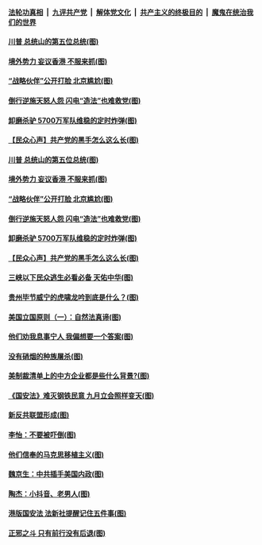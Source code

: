 

####  [法轮功真相](../../../../basic/blob/master/README.md?t=07050731) &nbsp;|&nbsp; [九评共产党](../../../../9ping.md/blob/master/README.md?t=07050731) &nbsp;|&nbsp; [解体党文化](../../../../jtdwh.md/blob/master/README.md?t=07050731)  &nbsp;|&nbsp; [共产主义的终极目的](../../../../gczydzjmd.md/blob/master/README.md?t=07050731) &nbsp;|&nbsp; [魔鬼在统治我们的世界](../../../../mgztzwmdsj.md/blob/master/README.md?t=07050731) 

#### [川普 总统山的第五位总统(图)](../pages/p4/938647.md?t=07050731) 

#### [境外势力 妄议香港 不服来抓(图)](../pages/p4/938616.md?t=07050731) 

#### [“战略伙伴”公开打脸 北京尴尬(图)](../pages/p4/938610.md?t=07050731) 

#### [倒行逆施天怒人怨 闪电“造法”也难救党(图)](../pages/p4/938609.md?t=07050731) 

#### [卸磨杀驴 5700万军队维稳的定时炸弹(图)](../pages/p4/938607.md?t=07050731) 

#### [【民众心声】共产党的黑手怎么这么长(图)](../pages/p4/938456.md?t=07050731) 

#### [川普 总统山的第五位总统(图)](../pages/p4/938647.md?t=07050731) 

#### [境外势力 妄议香港 不服来抓(图)](../pages/p4/938616.md?t=07050731) 

#### [“战略伙伴”公开打脸 北京尴尬(图)](../pages/p4/938610.md?t=07050731) 

#### [倒行逆施天怒人怨 闪电“造法”也难救党(图)](../pages/p4/938609.md?t=07050731) 

#### [卸磨杀驴 5700万军队维稳的定时炸弹(图)](../pages/p4/938607.md?t=07050731) 

#### [【民众心声】共产党的黑手怎么这么长(图)](../pages/p4/938456.md?t=07050731) 

#### [三峡以下民众逃生必看必备 天佑中华(图)](../pages/p4/938593.md?t=07050731) 

#### [贵州毕节威宁的虎啸龙吟到底是什么？(图)](../pages/p4/938596.md?t=07050731) 

#### [美国立国原则（一）：自然法真谛(图)](../pages/p4/938484.md?t=07050731) 

#### [他们劝我息事宁人 我偏想要一个答案(图)](../pages/p4/938491.md?t=07050731) 

#### [没有硝烟的种族屠杀(图)](../pages/p4/938489.md?t=07050731) 

#### [美制裁清单上的中方企业都是些什么背景?(图)](../pages/p4/938486.md?t=07050731) 

#### [《国安法》难灭钢铁民意 九月立会照样变天(图)](../pages/p4/938485.md?t=07050731) 

#### [新反共联盟形成(图)](../pages/p4/938480.md?t=07050731) 

#### [李怡：不要被吓倒(图)](../pages/p4/938488.md?t=07050731) 

#### [他们信奉的马克思移植主义(图)](../pages/p4/938413.md?t=07050731) 

#### [魏京生：中共插手美国内政(图)](../pages/p4/938409.md?t=07050731) 

#### [陶杰：小抖音、老男人(图)](../pages/p4/938404.md?t=07050731) 

#### [港版国安法 法新社提醒记住五件事(图)](../pages/p4/938401.md?t=07050731) 

#### [正邪之斗 只有前行没有后退(图)](../pages/p4/938399.md?t=07050731) 


